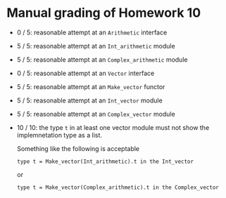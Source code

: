 # Manual grading of Homework 10


+ 0 / 5: reasonable attempt at an ``Arithmetic`` interface

+ 5 / 5: reasonable attempt at an ``Int_arithmetic`` module

+ 5 / 5: reasonable attempt at an ``Complex_arithmetic`` module

+ 0 / 5: reasonable attempt at an ``Vector`` interface

+ 5 / 5: reasonable attempt at an ``Make_vector`` functor

+ 5 / 5: reasonable attempt at an ``Int_vector`` module

+ 5 / 5: reasonable attempt at an ``Complex_vector`` module

+ 10 / 10: the type ``t`` in at least one vector module must not show the implemnetation type as a list.

  Something like the following is acceptable
   ```
   type t = Make_vector(Int_arithmetic).t in the Int_vector  
   ```         
   or
   ```     
   type t = Make_vector(Complex_arithmetic).t in the Complex_vector
   ```
